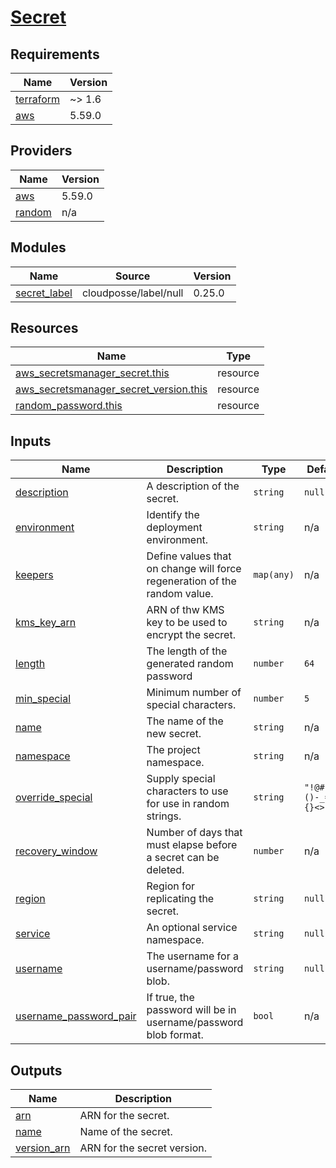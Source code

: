 # [Secret](https://docs.aws.amazon.com/secretsmanager)

<!-- BEGIN_TF_DOCS -->
## Requirements

| Name | Version |
|------|---------|
| <a name="requirement_terraform"></a> [terraform](#requirement\_terraform) | ~> 1.6 |
| <a name="requirement_aws"></a> [aws](#requirement\_aws) | 5.59.0 |

## Providers

| Name | Version |
|------|---------|
| <a name="provider_aws"></a> [aws](#provider\_aws) | 5.59.0 |
| <a name="provider_random"></a> [random](#provider\_random) | n/a |

## Modules

| Name | Source | Version |
|------|--------|---------|
| <a name="module_secret_label"></a> [secret\_label](#module\_secret\_label) | cloudposse/label/null | 0.25.0 |

## Resources

| Name | Type |
|------|------|
| [aws_secretsmanager_secret.this](https://registry.terraform.io/providers/hashicorp/aws/5.59.0/docs/resources/secretsmanager_secret) | resource |
| [aws_secretsmanager_secret_version.this](https://registry.terraform.io/providers/hashicorp/aws/5.59.0/docs/resources/secretsmanager_secret_version) | resource |
| [random_password.this](https://registry.terraform.io/providers/hashicorp/random/latest/docs/resources/password) | resource |

## Inputs

| Name | Description | Type | Default | Required |
|------|-------------|------|---------|:--------:|
| <a name="input_description"></a> [description](#input\_description) | A description of the secret. | `string` | `null` | no |
| <a name="input_environment"></a> [environment](#input\_environment) | Identify the deployment environment. | `string` | n/a | yes |
| <a name="input_keepers"></a> [keepers](#input\_keepers) | Define values that on change will force regeneration of the random value. | `map(any)` | n/a | yes |
| <a name="input_kms_key_arn"></a> [kms\_key\_arn](#input\_kms\_key\_arn) | ARN of thw KMS key to be used to encrypt the secret. | `string` | n/a | yes |
| <a name="input_length"></a> [length](#input\_length) | The length of the generated random password | `number` | `64` | no |
| <a name="input_min_special"></a> [min\_special](#input\_min\_special) | Minimum number of special characters. | `number` | `5` | no |
| <a name="input_name"></a> [name](#input\_name) | The name of the new secret. | `string` | n/a | yes |
| <a name="input_namespace"></a> [namespace](#input\_namespace) | The project namespace. | `string` | n/a | yes |
| <a name="input_override_special"></a> [override\_special](#input\_override\_special) | Supply special characters to use for use in random strings. | `string` | `"!@#$%&*()-_=+[]{}<>:?"` | no |
| <a name="input_recovery_window"></a> [recovery\_window](#input\_recovery\_window) | Number of days that must elapse before a secret can be deleted. | `number` | n/a | yes |
| <a name="input_region"></a> [region](#input\_region) | Region for replicating the secret. | `string` | `null` | no |
| <a name="input_service"></a> [service](#input\_service) | An optional service namespace. | `string` | `null` | no |
| <a name="input_username"></a> [username](#input\_username) | The username for a username/password blob. | `string` | `null` | no |
| <a name="input_username_password_pair"></a> [username\_password\_pair](#input\_username\_password\_pair) | If true, the password will be in username/password blob format. | `bool` | n/a | yes |

## Outputs

| Name | Description |
|------|-------------|
| <a name="output_arn"></a> [arn](#output\_arn) | ARN for the secret. |
| <a name="output_name"></a> [name](#output\_name) | Name of the secret. |
| <a name="output_version_arn"></a> [version\_arn](#output\_version\_arn) | ARN for the secret version. |
<!-- END_TF_DOCS -->
